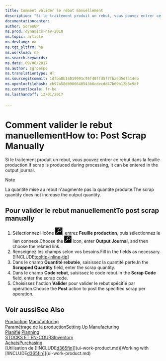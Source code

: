 ```yaml
---
title: Comment valider le rebut manuellement
description: "Si le traitement produit un rebut, vous pouvez entrer ce rebut dans la feuille production. Remarquez que la quantité perte n'augmente pas la quantité produite."
documentationcenter: 
author: SorenGP
ms.prod: dynamics-nav-2018
ms.topic: article
ms.devlang: na
ms.tgt_pltfrm: na
ms.workload: na
ms.search.keywords: 
ms.date: 09/06/2017
ms.author: sgroespe
ms.translationtype: HT
ms.sourcegitcommit: 1dfba8b14019991c95f40ffd5f7fbaed5df414eb
ms.openlocfilehash: cb97a58db906640543b6cdecdd47b69b12b8c9df
ms.contentlocale: fr-be
ms.lasthandoff: 12/01/2017

---
```

# <a name="how-to-post-scrap-manually"></a><span data-ttu-id="d768d-104">Comment valider le rebut manuellement</span><span class="sxs-lookup"><span data-stu-id="d768d-104">How to: Post Scrap Manually</span></span>
<span data-ttu-id="d768d-105">Si le traitement produit un rebut, vous pouvez entrer ce rebut dans la feuille production.</span><span class="sxs-lookup"><span data-stu-id="d768d-105">If scrap is produced during processing, it can be entered in the output journal.</span></span> 

> [!NOTE]
> <span data-ttu-id="d768d-106">La quantité mise au rebut n'augmente pas la quantité produite.</span><span class="sxs-lookup"><span data-stu-id="d768d-106">The scrap quantity does not increase the output quantity.</span></span>  

## <a name="to-post-scrap-manually"></a><span data-ttu-id="d768d-107">Pour valider le rebut manuellement</span><span class="sxs-lookup"><span data-stu-id="d768d-107">To post scrap manually</span></span>  
1. <span data-ttu-id="d768d-108">Sélectionnez l'icône ![Page ou état pour la recherche](media/ui-search/search_small.png "Page ou état pour la recherche"), entrez **Feuille production**, puis sélectionnez le lien connexe.</span><span class="sxs-lookup"><span data-stu-id="d768d-108">Choose the ![Search for Page or Report](media/ui-search/search_small.png "Search for Page or Report icon") icon, enter **Output Journal**, and then choose the related link.</span></span>  
2. <span data-ttu-id="d768d-109">Renseignez les champs selon vos besoins.</span><span class="sxs-lookup"><span data-stu-id="d768d-109">Fill in the fields as necessary.</span></span> [!INCLUDE[tooltip-inline-tip](includes/tooltip-inline-tip_md.md)]  
3. <span data-ttu-id="d768d-110">Dans le champ **Quantité rebutée**, saisissez la quantité perte.</span><span class="sxs-lookup"><span data-stu-id="d768d-110">In the **Scrapped Quantity** field, enter the scrap quantity.</span></span>  
4. <span data-ttu-id="d768d-111">Dans le champ **Code rebut**, saisissez le code rebut.</span><span class="sxs-lookup"><span data-stu-id="d768d-111">In the **Scrap Code** field, enter the scrap code.</span></span>  
5. <span data-ttu-id="d768d-112">Choisissez l'action **Valider** pour valider le rebut spécifié par opération.</span><span class="sxs-lookup"><span data-stu-id="d768d-112">Choose the **Post** action to post the specified scrap per operation.</span></span>  

## <a name="see-also"></a><span data-ttu-id="d768d-113">Voir aussi</span><span class="sxs-lookup"><span data-stu-id="d768d-113">See Also</span></span>  
<span data-ttu-id="d768d-114">[Production](production-manage-manufacturing.md)  </span><span class="sxs-lookup"><span data-stu-id="d768d-114">[Manufacturing](production-manage-manufacturing.md)  </span></span>  
[<span data-ttu-id="d768d-115">Paramétrage de la production</span><span class="sxs-lookup"><span data-stu-id="d768d-115">Setting Up Manufacturing</span></span>](production-configure-production-processes.md)  
<span data-ttu-id="d768d-116">[Planifié](production-planning.md)    </span><span class="sxs-lookup"><span data-stu-id="d768d-116">[Planning](production-planning.md)    </span></span>  
[<span data-ttu-id="d768d-117">STOCKS ET EN-COURS</span><span class="sxs-lookup"><span data-stu-id="d768d-117">Inventory</span></span>](inventory-manage-inventory.md)  
[<span data-ttu-id="d768d-118">Achats</span><span class="sxs-lookup"><span data-stu-id="d768d-118">Purchasing</span></span>](purchasing-manage-purchasing.md)  
<span data-ttu-id="d768d-119">[Utilisation de [!INCLUDE[d365fin](includes/d365fin_md.md)]](ui-work-product.md)</span><span class="sxs-lookup"><span data-stu-id="d768d-119">[Working with [!INCLUDE[d365fin](includes/d365fin_md.md)]](ui-work-product.md)</span></span>

